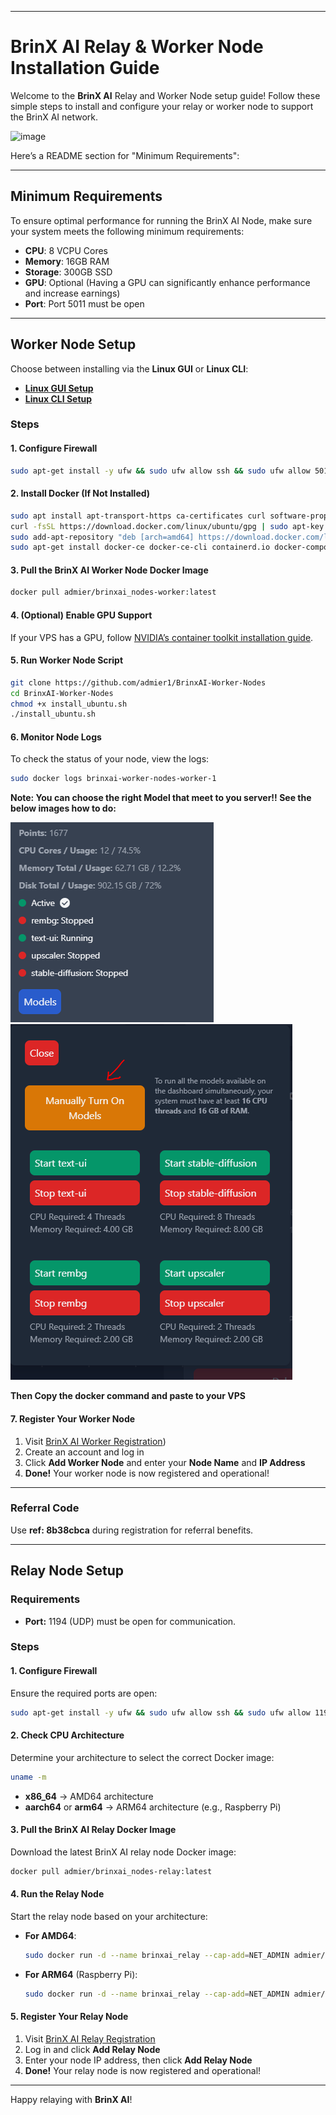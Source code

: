 

---

# BrinX AI Relay & Worker Node Installation Guide

Welcome to the **BrinX AI** Relay and Worker Node setup guide! Follow these simple steps to install and configure your relay or worker node to support the BrinX AI network.

![image](https://github.com/user-attachments/assets/14d02543-5279-415e-9833-8ed87a90c841)

Here’s a README section for "Minimum Requirements":

---

## Minimum Requirements

To ensure optimal performance for running the BrinX AI Node, make sure your system meets the following minimum requirements:

- **CPU**: 8 VCPU Cores
- **Memory**: 16GB RAM
- **Storage**: 300GB SSD
- **GPU**: Optional (Having a GPU can significantly enhance performance and increase earnings)
- **Port**: Port 5011 must be open

---

## Worker Node Setup

Choose between installing via the **Linux GUI** or **Linux CLI**:

- **[Linux GUI Setup](https://brinxai.gitbook.io/brinxai-depin-ai/worker-nodes-setup/worker-nodes-gui-setup-linux)**
- **[Linux CLI Setup](https://brinxai.gitbook.io/brinxai-depin-ai/worker-nodes-setup/worker-nodes-cli-setup)**

### Steps

#### 1. Configure Firewall
```bash
sudo apt-get install -y ufw && sudo ufw allow ssh && sudo ufw allow 5011/tcp && sudo ufw enable && sudo ufw status
```

#### 2. Install Docker (If Not Installed)
```bash
sudo apt install apt-transport-https ca-certificates curl software-properties-common -y
curl -fsSL https://download.docker.com/linux/ubuntu/gpg | sudo apt-key add -
sudo add-apt-repository "deb [arch=amd64] https://download.docker.com/linux/ubuntu focal stable"
sudo apt-get install docker-ce docker-ce-cli containerd.io docker-compose-plugin -y
```

#### 3. Pull the BrinX AI Worker Node Docker Image
```bash
docker pull admier/brinxai_nodes-worker:latest
```

#### 4. (Optional) Enable GPU Support
If your VPS has a GPU, follow [NVIDIA’s container toolkit installation guide](https://docs.nvidia.com/datacenter/cloud-native/container-toolkit/latest/install-guide.html).

#### 5. Run Worker Node Script
```bash
git clone https://github.com/admier1/BrinxAI-Worker-Nodes
cd BrinxAI-Worker-Nodes
chmod +x install_ubuntu.sh
./install_ubuntu.sh
```

#### 6. Monitor Node Logs
To check the status of your node, view the logs:
```bash
sudo docker logs brinxai-worker-nodes-worker-1
```
**Note: You can choose the right Model that meet to you server!! See the below images how to do:**

![Pick the right Models](https://raw.githubusercontent.com/0xblocksync/testnet/refs/heads/main/binxai/binxai1.png)
![enter image description here](https://raw.githubusercontent.com/0xblocksync/testnet/refs/heads/main/binxai/brinxai2.png)

**Then Copy the docker command and paste to your VPS**

#### 7. Register Your Worker Node
1. Visit [BrinX AI Worker Registration](https://workers.brinxai.com/register.php?ref=8b38cbca))
2. Create an account and log in
3. Click **Add Worker Node** and enter your **Node Name** and **IP Address**
4. **Done!** Your worker node is now registered and operational!

---

### Referral Code
Use **ref: 8b38cbca** during registration for referral benefits.

---

## Relay Node Setup

### Requirements
- **Port:** 1194 (UDP) must be open for communication.

### Steps

#### 1. Configure Firewall
Ensure the required ports are open:
```bash
sudo apt-get install -y ufw && sudo ufw allow ssh && sudo ufw allow 1194/udp && sudo ufw enable && sudo ufw status
```

#### 2. Check CPU Architecture
Determine your architecture to select the correct Docker image:
```bash
uname -m
```
- **x86_64** → AMD64 architecture
- **aarch64** or **arm64** → ARM64 architecture (e.g., Raspberry Pi)

#### 3. Pull the BrinX AI Relay Docker Image
Download the latest BrinX AI relay node Docker image:
```bash
docker pull admier/brinxai_nodes-relay:latest
```

#### 4. Run the Relay Node
Start the relay node based on your architecture:
- **For AMD64**:
  ```bash
  sudo docker run -d --name brinxai_relay --cap-add=NET_ADMIN admier/brinxai_nodes-relay:latest
  ```
- **For ARM64** (Raspberry Pi):
  ```bash
  sudo docker run -d --name brinxai_relay --cap-add=NET_ADMIN admier/brinxai_nodes-relay:arm64
  ```

#### 5. Register Your Relay Node
1. Visit [BrinX AI Relay Registration](https://workers.brinxai.com/register.php?ref=8b38cbca)
2. Log in and click **Add Relay Node**
3. Enter your node IP address, then click **Add Relay Node**
4. **Done!** Your relay node is now registered and operational!

---

Happy relaying with **BrinX AI**!
